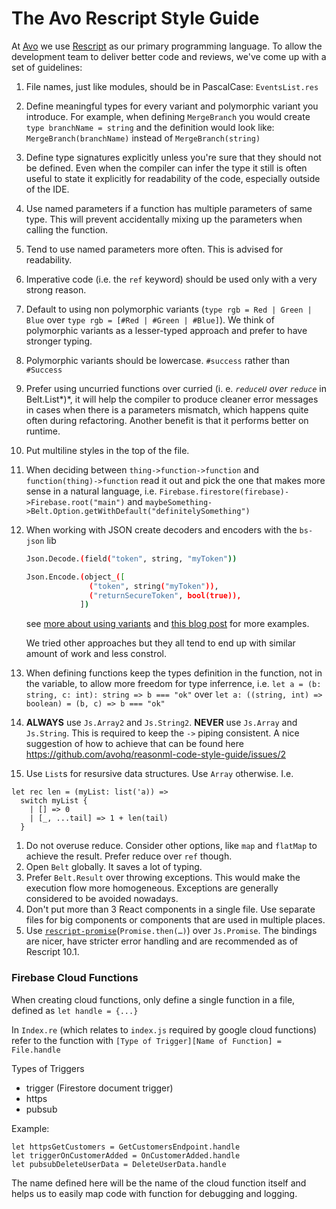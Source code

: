 # The Avo Rescript Style Guide

At [Avo](https://www.avo.app/) we use [Rescript](https://rescript-lang.org/) as our primary programming language. To allow the development team to deliver better code and reviews, we've come up with a set of guidelines:

1. File names, just like modules, should be in PascalCase: `EventsList.res`
1. Define meaningful types for every variant and polymorphic variant you introduce. For example, when defining `MergeBranch` you would create `type branchName = string` and the definition would look like: `MergeBranch(branchName)` instead of `MergeBranch(string)`
1. Define type signatures explicitly unless you're sure that they should not be defined. Even when the compiler can infer the type it still is often useful to state it explicitly for readability of the code, especially outside of the IDE.
1. Use named parameters if a function has multiple parameters of same type. This will prevent accidentally mixing up the parameters when calling the function.
1. Tend to use named parameters more often. This is advised for readability.
1. Imperative code (i.e. the `ref` keyword) should be used only with a very strong reason.
1. Default to using non polymorphic variants (```type rgb = Red | Green | Blue``` over ```type rgb = [#Red | #Green | #Blue]```). We think of polymorphic variants as a lesser-typed approach and prefer to have stronger typing. 
1. Polymorphic variants should be lowercase. `#success` rather than `#Success`
1. Prefer using uncurried functions over curried (i. e. *`reduceU` over `reduce`* in Belt.List*)*, it will help the compiler to produce cleaner error messages in cases when there is a parameters mismatch, which happens quite often during refactoring. Another benefit is that it performs better on runtime.
1. Put multiline styles in the top of the file. 
1. When deciding between `thing->function->function` and `function(thing)->function` read it out and pick the one that makes more sense in a natural language, i.e. `Firebase.firestore(firebase)->Firebase.root("main")` and `maybeSomething->Belt.Option.getWithDefault("definitelySomething")`
1. When working with JSON create decoders and encoders with the `bs-json` lib
    ```bash
    Json.Decode.(field("token", string, "myToken"))

    Json.Encode.(object_([
                  ("token", string("myToken")),
                  ("returnSecureToken", bool(true)),
                ])
    ```
    see [more about using variants](https://stackoverflow.com/questions/50908342/convert-json-field-to-reasonml-variant) and [this blog post](https://itnext.io/decoding-nested-json-objects-in-reasonml-with-bs-json-4cab75fbe308) for more examples.

    We tried other approaches but they all tend to end up with similar amount of work and less constrol.
1. When defining functions keep the types definition in the function, not in the variable, to allow more freedom for type inferrence, i.e. `let a = (b: string, c: int): string => b === "ok"` over `let a: ((string, int) => boolean) = (b, c) => b === "ok"`
1. **ALWAYS** use `Js.Array2` and `Js.String2`. **NEVER** use `Js.Array` and `Js.String`. This is required to keep the `->` piping consistent. A nice suggestion of how to achieve that can be found here https://github.com/avohq/reasonml-code-style-guide/issues/2
1. Use `List`s for resursive data structures. Use `Array` otherwise. I.e.
  ```
  let rec len = (myList: list('a)) =>
    switch myList {
      | [] => 0
      | [_, ...tail] => 1 + len(tail)
    }
  ```
1. Do not overuse reduce. Consider other options, like `map` and `flatMap` to achieve the result. Prefer reduce over `ref` though.
1. Open `Belt` globally. It saves a lot of typing.
1. Prefer `Belt.Result` over throwing exceptions. This would make the execution flow more homogeneous. Exceptions are generally considered to be avoided nowadays.
1. Don't put more than 3 React components in a single file. Use separate files for big components or components that are used in multiple places.
1. Use [`rescript-promise`](https://github.com/ryyppy/rescript-promise#usage)(`Promise.then(…)`) over `Js.Promise`. The bindings are nicer, have stricter error handling and are recommended as of Rescript 10.1.

### Firebase Cloud Functions

When creating cloud functions, only define a single function in a file, defined as `let handle = {...}`

In `Index.re` (which relates to `index.js` required by google cloud functions)
refer to the function with 
`[Type of Trigger][Name of Function] = File.handle`

Types of Triggers
   - trigger (Firestore document trigger)
   - https
   - pubsub

Example:
```
let httpsGetCustomers = GetCustomersEndpoint.handle
let triggerOnCustomerAdded = OnCustomerAdded.handle
let pubsubDeleteUserData = DeleteUserData.handle
```
The name defined here will be the name of the cloud function itself and helps us to easily map code with function for debugging and logging.
